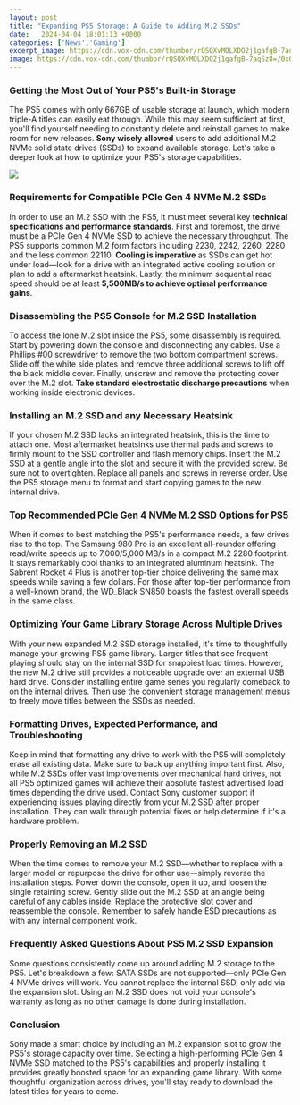 ```yaml
---
layout: post
title: "Expanding PS5 Storage: A Guide to Adding M.2 SSDs"
date:   2024-04-04 18:01:13 +0000
categories: ['News','Gaming']
excerpt_image: https://cdn.vox-cdn.com/thumbor/rQSQXvMOLXDO2j1gafgB-7aqSz8=/0x0:2000x1325/1200x800/filters:focal(840x503:1160x823)/cdn.vox-cdn.com/uploads/chorus_image/image/69650006/ps5ssd1_1.5.jpg
image: https://cdn.vox-cdn.com/thumbor/rQSQXvMOLXDO2j1gafgB-7aqSz8=/0x0:2000x1325/1200x800/filters:focal(840x503:1160x823)/cdn.vox-cdn.com/uploads/chorus_image/image/69650006/ps5ssd1_1.5.jpg
---
```


### Getting the Most Out of Your PS5's Built-in Storage
The PS5 comes with only 667GB of usable storage at launch, which modern triple-A titles can easily eat through. While this may seem sufficient at first, you'll find yourself needing to constantly delete and reinstall games to make room for new releases. **Sony wisely allowed** users to add additional M.2 NVMe solid state drives (SSDs) to expand available storage. Let's take a deeper look at how to optimize your PS5's storage capabilities.

![](https://cdn.vox-cdn.com/thumbor/rQSQXvMOLXDO2j1gafgB-7aqSz8=/0x0:2000x1325/1200x800/filters:focal(840x503:1160x823)/cdn.vox-cdn.com/uploads/chorus_image/image/69650006/ps5ssd1_1.5.jpg)
### Requirements for Compatible PCIe Gen 4 NVMe M.2 SSDs 
In order to use an M.2 SSD with the PS5, it must meet several key **technical specifications and performance standards**. First and foremost, the drive must be a PCIe Gen 4 NVMe SSD to achieve the necessary throughput. The PS5 supports common M.2 form factors including 2230, 2242, 2260, 2280 and the less common 22110. **Cooling is imperative** as SSDs can get hot under load—look for a drive with an integrated active cooling solution or plan to add a aftermarket heatsink. Lastly, the minimum sequential read speed should be at least **5,500MB/s to achieve optimal performance gains**.
### Disassembling the PS5 Console for M.2 SSD Installation  
To access the lone M.2 slot inside the PS5, some disassembly is required. Start by powering down the console and disconnecting any cables. Use a Phillips #00 screwdriver to remove the two bottom compartment screws. Slide off the white side plates and remove three additional screws to lift off the black middle cover. Finally, unscrew and remove the protecting cover over the M.2 slot. **Take standard electrostatic discharge precautions** when working inside electronic devices.
### Installing an M.2 SSD and any Necessary Heatsink 
If your chosen M.2 SSD lacks an integrated heatsink, this is the time to attach one. Most aftermarket heatsinks use thermal pads and screws to firmly mount to the SSD controller and flash memory chips. Insert the M.2 SSD at a gentle angle into the slot and secure it with the provided screw. Be sure not to overtighten. Replace all panels and screws in reverse order. Use the PS5 storage menu to format and start copying games to the new internal drive.
### Top Recommended PCIe Gen 4 NVMe M.2 SSD Options for PS5
When it comes to best matching the PS5's performance needs, a few drives rise to the top. The Samsung 980 Pro is an excellent all-rounder offering read/write speeds up to 7,000/5,000 MB/s in a compact M.2 2280 footprint. It stays remarkably cool thanks to an integrated aluminum heatsink. The Sabrent Rocket 4 Plus is another top-tier choice delivering the same max speeds while saving a few dollars. For those after top-tier performance from a well-known brand, the WD_Black SN850 boasts the fastest overall speeds in the same class.
### Optimizing Your Game Library Storage Across Multiple Drives  
With your new expanded M.2 SSD storage installed, it's time to thoughtfully manage your growing PS5 game library. Larger titles that see frequent playing should stay on the internal SSD for snappiest load times. However, the new M.2 drive still provides a noticeable upgrade over an external USB hard drive. Consider installing entire game series you regularly comeback to on the internal drives. Then use the convenient storage management menus to freely move titles between the SSDs as needed.
### Formatting Drives, Expected Performance, and Troubleshooting 
Keep in mind that formatting any drive to work with the PS5 will completely erase all existing data. Make sure to back up anything important first. Also, while M.2 SSDs offer vast improvements over mechanical hard drives, not all PS5 optimized games will achieve their absolute fastest advertised load times depending the drive used. Contact Sony customer support if experiencing issues playing directly from your M.2 SSD after proper installation. They can walk through potential fixes or help determine if it's a hardware problem.
### Properly Removing an M.2 SSD
When the time comes to remove your M.2 SSD—whether to replace with a larger model or repurpose the drive for other use—simply reverse the installation steps. Power down the console, open it up, and loosen the single retaining screw. Gently slide out the M.2 SSD at an angle being careful of any cables inside. Replace the protective slot cover and reassemble the console. Remember to safely handle ESD precautions as with any internal component work.
### Frequently Asked Questions About PS5 M.2 SSD Expansion
Some questions consistently come up around adding M.2 storage to the PS5. Let's breakdown a few:
SATA SSDs are not supported—only PCIe Gen 4 NVMe drives will work. You cannot replace the internal SSD, only add via the expansion slot. Using an M.2 SSD does not void your console's warranty as long as no other damage is done during installation.
### Conclusion
Sony made a smart choice by including an M.2 expansion slot to grow the PS5's storage capacity over time. Selecting a high-performing PCIe Gen 4 NVMe SSD matched to the PS5's capabilities and properly installing it provides greatly boosted space for an expanding game library. With some thoughtful organization across drives, you'll stay ready to download the latest titles for years to come.